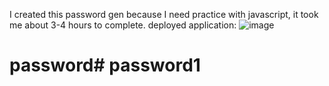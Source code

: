 I created this password gen because I need practice with javascript, it took me about 3-4 hours to complete.
deployed application: 
![image](https://github.com/bronsongonzalez27/password/assets/122845938/0814cf32-1dec-4ce8-853a-f75a87400d4f)

# password# password1
